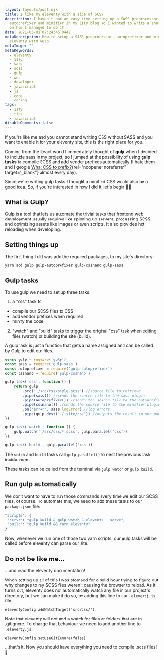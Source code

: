 ```yaml
---
layout: layouts/post.njk
title: I like my eleventy with a side of SCSS
description: I haven't had an easy time setting up a SASS preprocessor,
  autoprefixer and minifier in my 11ty blog so I wanted to write a short guide
  on how I managed to do it.
date: 2021-03-01T07:24:45.044Z
metaDescription: How to setup a SASS preprocessor, autoprefixer and minifier for
  eleventy with Gulp.
metaImage: ""
metaKeywords:
  - eleventy
  - 11ty
  - sass
  - scss
  - gulp
  - web
  - developer
  - javascript
  - js
  - code
  - coding
tags:
  - 11ty
  - tips
  - javascript
disableComments: false
---
```

If you're like me and you cannot stand writing CSS without SASS and you want to enable it for your eleventy site, this is the right place for you.

Coming from the React world I immediately thought of **gulp** when I decided to include sass in my project, so I jumped at the possibility of using **gulp tasks** to compile SCSS and add vendor prefixes automatically (I hate them and I google [What CSS to prefix?](http://shouldiprefix.com/){rel="noopener noreferrer" target="_blank"} almost every day).

Since we're writing gulp tasks I thought a minified CSS would also be a good idea.
So, if you're interested in how I did it, let's begin 💪🏻

## What is Gulp?

Gulp is a tool that lets us automate the trivial tasks that frontend web development usually requires like spinning up servers, processing SCSS and optimizing assets like images or even scripts. It also provides hot reloading when developing.

## Setting things up

The first thing I did was add the required packages, to my site's directory:

```
yarn add gulp gulp-autoprefixer gulp-cssnano gulp-sass
```

## Gulp tasks

To use gulp we need to set up three tasks.

1. a "css" task to

* compile our SCSS files to CSS
* add vendor prefixes when required
* minify the code

2. "watch" and "build" tasks to trigger the original "css" task when editing files (watch) or building the site (build).

A gulp task is just a function that gets a name assigned and can be called by Gulp to edit our files.

```js
const gulp = require('gulp')
const sass = require('gulp-sass')
const autoprefixer = require('gulp-autoprefixer')
const cssnano = require('gulp-cssnano')

gulp.task('css', function () {
    return gulp
        .src('./src/css/style.scss') //source file to retrieve
        .pipe(sass()) //sends the source file to the sass plugin
        .pipe(autoprefixer()) //sends the source file to the autoprefixer plugin
        .pipe(cssnano()) //sends the source file to the minifier plugin
        .on('error', sass.logError) //log errors
        .pipe(gulp.dest('./_site/css')) //outputs the result in our public dir
})

gulp.task('watch', function () {
    gulp.watch('./src/css/*.scss', gulp.parallel('css'))
})

gulp.task('build', gulp.parallel('css'))
```

The `watch` and `build` tasks call `gulp.parallel()` to nest the previous task inside them.

These tasks can be called from the terminal via `gulp watch` or `gulp build`.

## Run gulp automatically

We don't want to have to run those commands every time we edit our SCSS files, of course. To automate this, we need to add these tasks to our `package.json` file:

```js
"scripts": {
 "serve": "gulp build & gulp watch & eleventy --serve",
 "build": "gulp build && yarn eleventy"
}
```

Now, whenever we run one of those two yarn scripts, our gulp tasks will be called before eleventy can parse our site.

## Do not be like me...

...and read the eleventy documentation!

When setting up all of this I was stomped for a solid hour trying to figure out why changes to my SCSS files weren't causing the browser to reload.
As it turns out, eleventy does not automatically watch any file in our project's directory, but we can make it do so, by adding this line to our `.eleventj.js` file:

```
eleventyConfig.addWatchTarget('src/css/')
```

Note that eleventy will not add a watch for files or folders that are in .gitignore.
To change that behaviour we need to add another line to `.eleventy.js`:

```
eleventyConfig.setUseGitIgnore(false)
```

...that's it. Now you should have everything you need to compile .scss files! 🚀